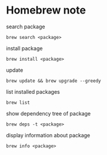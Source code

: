 # Homebrew note

search package

```shell
brew search <package>
```

install package

```shell
brew install <package>
```

update

```shell
brew update && brew upgrade --greedy
```

list installed packages

```shell
brew list
```

show dependency tree of package

```shell
brew deps -t <package>
```

display information about package

```shell
brew info <package>
```
